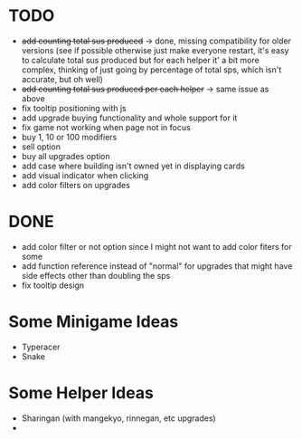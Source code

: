 # TODO
- ~~add counting total sus produced~~ -> done, missing compatibility for older versions (see if possible otherwise just make everyone restart, it's easy to calculate total sus produced but for each helper it' a bit more complex, thinking of just going by percentage of total sps, which isn't accurate, but oh well) 
- ~~add counting total sus produced per each helper~~ -> same issue as above
- fix tooltip positioning with js
- add upgrade buying functionality and whole support for it
- fix game not working when page not in focus
- buy 1, 10 or 100 modifiers
- sell option
- buy all upgrades option
- add case where building isn't owned yet in displaying cards
- add visual indicator when clicking
- add color filters on upgrades

# DONE
- add color filter or not option since I might not want to add color fiters for some
- add function reference instead of "normal" for upgrades that might have side effects other than doubling the sps
- fix tooltip design

# Some Minigame Ideas
- Typeracer
- Snake

# Some Helper Ideas
- Sharingan (with mangekyo, rinnegan, etc upgrades) 
- 
